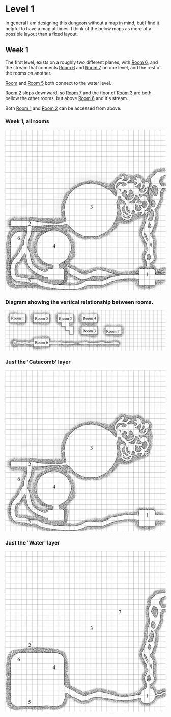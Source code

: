 # Level 1

In general I am designing this dungeon without a map in mind, but I find it helpful to have a map at times. I think of the below maps as more of a possible layout than a fixed layout.

## Week 1

The first level, exists on a roughly two different planes, with [Room 6](Room_6.md), and the stream that connects [Room 6](Room_6.md) and [Room 7](Room_7.md) on one level, and the rest of the rooms on another. 

[Room](Room_01.md) and [Room 5](Room_05.md) both connect to the water level.

[Room 2](Room_02.md) slops downward, so [Room 7](Room_07.md) and the floor of [Room 3](Room_3.md) are both bellow the other rooms, but above [Room 6](Room_6.md) and it's stream.

Both [Room 1](Room_01.md) and [Room 2](Room_02.md) can be accessed from above. 


### Week 1, all rooms
![All of week one](img/week_1/combined.png "All of week 1")

### Diagram showing the vertical relationship between rooms.
![Vertical layout](img/week_1/Vertial_layout.png "Vertical Layout of Week 1")

### Just the 'Catacomb' layer
![Alt Week 1, areas 1, 2, 3, 4, 5, & 7](img/week_1/catacombs.png "Week 1, areas 1, 2, 3, 4, 5, & 7")

### Just the 'Water' layer
![Week 1, area 6](img/week_1/water.png "Week 1, area 6")